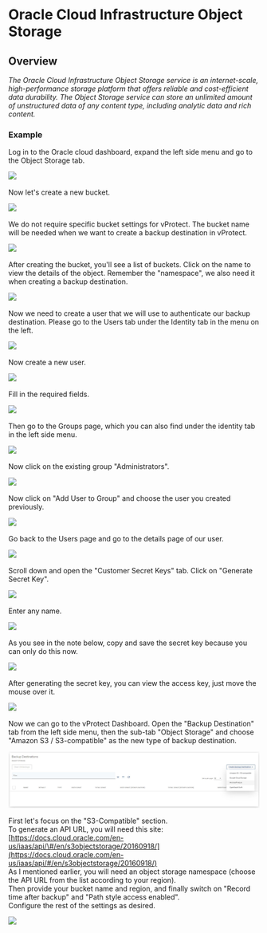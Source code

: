 # Oracle Cloud Infrastructure Object Storage

## Overview

_The Oracle Cloud Infrastructure Object Storage service is an internet-scale, high-performance storage platform that offers reliable and cost-efficient data durability. The Object Storage service can store an unlimited amount of unstructured data of any content type, including analytic data and rich content._

### Example

Log in to the Oracle cloud dashboard, expand the left side menu and go to the Object Storage tab.

![](../../../.gitbook/assets/object-storage-oracle-cloud-object-storage.jpg)

Now let's create a new bucket.

![](../../../.gitbook/assets/object-storage-oracle-cloud-object-storage-bucket.jpg)

We do not require specific bucket settings for vProtect. The bucket name will be needed when we want to create a backup destination in vProtect.

![](../../../.gitbook/assets/object-storage-oracle-cloud-object-storage-bucket2.jpg)

After creating the bucket, you'll see a list of buckets. Click on the name to view the details of the object. Remember the "namespace", we also need it when creating a backup destination.

![](../../../.gitbook/assets/object-storage-oracle-cloud-object-storage-bucket3.jpg)

Now we need to create a user that we will use to authenticate our backup destination. Please go to the Users tab under the Identity tab in the menu on the left.

![](../../../.gitbook/assets/object-storage-oracle-cloud-user.jpg)

Now create a new user.

![](../../../.gitbook/assets/object-storage-oracle-cloud-user2.jpg)

Fill in the required fields.

![](../../../.gitbook/assets/object-storage-oracle-cloud-user3.jpg)

Then go to the Groups page, which you can also find under the identity tab in the left side menu.

![](../../../.gitbook/assets/object-storage-oracle-cloud-user-group.jpg)

Now click on the existing group "Administrators".

![](../../../.gitbook/assets/object-storage-oracle-cloud-user-group2.jpg)

Now click on "Add User to Group" and choose the user you created previously.

![](../../../.gitbook/assets/object-storage-oracle-cloud-user-group3.jpg)

Go back to the Users page and go to the details page of our user.

![](../../../.gitbook/assets/object-storage-oracle-cloud-user-secrets.jpg)

Scroll down and open the "Customer Secret Keys" tab. Click on "Generate Secret Key".

![](../../../.gitbook/assets/object-storage-oracle-cloud-user-secrets2.jpg)

Enter any name.

![](../../../.gitbook/assets/object-storage-oracle-cloud-user-secrets3.jpg)

As you see in the note below, copy and save the secret key because you can only do this now.

![](../../../.gitbook/assets/object-storage-oracle-cloud-user-secrets4.jpg)

After generating the secret key, you can view the access key, just move the mouse over it.

![](../../../.gitbook/assets/object-storage-oracle-cloud-user-secrets5.jpg)

Now we can go to the vProtect Dashboard. Open the "Backup Destination" tab from the left side menu, then the sub-tab "Object Storage" and choose "Amazon S3 / S3-compatible" as the new type of backup destination.

![](../../../.gitbook/assets/backup-destinations-object-storage%20%284%29%20%284%29%20%282%29%20%281%29%20%284%29.jpg)

First let's focus on the "S3-Compatible" section.  
To generate an API URL, you will need this site: [https://docs.cloud.oracle.com/en-us/iaas/api/\#/en/s3objectstorage/20160918/](https://docs.cloud.oracle.com/en-us/iaas/api/#/en/s3objectstorage/20160918/)  
As I mentioned earlier, you will need an object storage namespace \(choose the API URL from the list according to your region\).  
Then provide your bucket name and region, and finally switch on "Record time after backup" and "Path style access enabled".  
Configure the rest of the settings as desired.

![](../../../.gitbook/assets/backup-destinations-object-storage-oracle.jpg)

